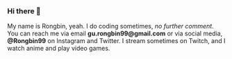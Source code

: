 ### Hi there 👋
My name is Rongbin, yeah. I do coding sometimes, _no further comment_. 
You can reach me via email __gu.rongbin99@gmail.com__ or via social media, __@Rongbin99__ on Instagram and Twitter. I stream sometimes on Twitch, and I watch anime and play video games.
